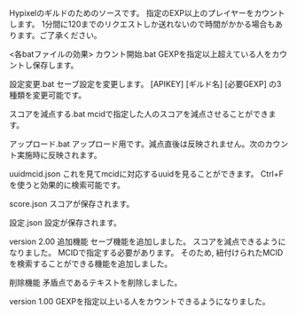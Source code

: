 <link href="style.css" rel="stylesheet" type="text/css">

Hypixelのギルドのためのソースです。
指定のEXP以上のプレイヤーをカウントします。
1分間に120までのリクエストしか送れないので時間がかかる場合もあります。ご了承ください。

<各batファイルの効果>
カウント開始.bat
	GEXPを指定以上超えている人をカウントし保存します。

設定変更.bat
	セーブ設定を変更します。
	[APIKEY]
	[ギルド名]
	[必要GEXP]
	の3種類を変更可能です。

スコアを減点する.bat
	mcidで指定した人のスコアを減点させることができます。

アップロード.bat
	アップロード用です。減点直後は反映されません。次のカウント実施時に反映されます。

uuidmcid.json
	これを見てmcidに対応するuuidを見ることができます。
	Ctrl+Fを使うと効果的に検索可能です。

score.json
	スコアが保存されます。

設定.json
	設定が保存されます。

version 2.00
追加機能
セーブ機能を追加しました。
スコアを減点できるようになりました。
	MCIDで指定する必要があります。
	そのため, 紐付けられたMCIDを検索することができる機能を追加しました。

削除機能
矛盾点であるテキストを削除しました。

version 1.00
GEXPを指定以上いる人をカウントできるようになりました。

